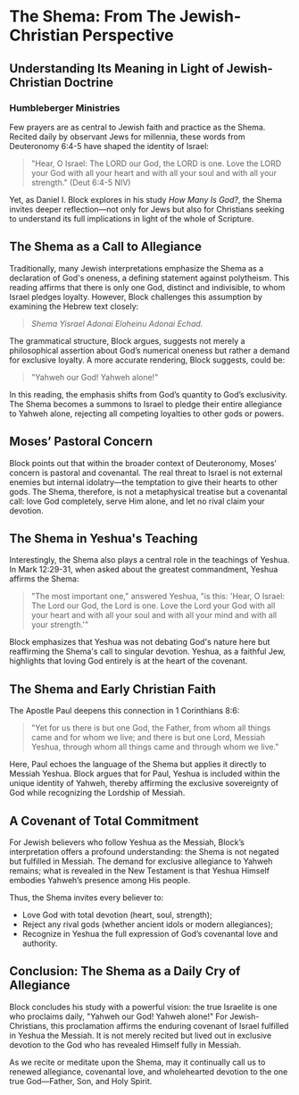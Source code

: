 # The Shema: From The Jewish-Christian Perspective

## Understanding Its Meaning in Light of Jewish-Christian Doctrine

### Humbleberger Ministries

Few prayers are as central to Jewish faith and practice as the Shema. Recited daily by observant Jews for millennia, these words from Deuteronomy 6:4-5 have shaped the identity of Israel:

> "Hear, O Israel: The LORD our God, the LORD is one. Love the LORD your God with all your heart and with all your soul and with all your strength." (Deut 6:4-5 NIV)

Yet, as Daniel I. Block explores in his study _How Many Is God?_, the Shema invites deeper reflection—not only for Jews but also for Christians seeking to understand its full implications in light of the whole of Scripture.

## The Shema as a Call to Allegiance

Traditionally, many Jewish interpretations emphasize the Shema as a declaration of God's oneness, a defining statement against polytheism. This reading affirms that there is only one God, distinct and indivisible, to whom Israel pledges loyalty. However, Block challenges this assumption by examining the Hebrew text closely:

> _Shema Yisrael Adonai Eloheinu Adonai Echad_.

The grammatical structure, Block argues, suggests not merely a philosophical assertion about God’s numerical oneness but rather a demand for exclusive loyalty. A more accurate rendering, Block suggests, could be:

> "Yahweh our God! Yahweh alone!"

In this reading, the emphasis shifts from God’s quantity to God’s exclusivity. The Shema becomes a summons to Israel to pledge their entire allegiance to Yahweh alone, rejecting all competing loyalties to other gods or powers.

## Moses’ Pastoral Concern

Block points out that within the broader context of Deuteronomy, Moses’ concern is pastoral and covenantal. The real threat to Israel is not external enemies but internal idolatry—the temptation to give their hearts to other gods. The Shema, therefore, is not a metaphysical treatise but a covenantal call: love God completely, serve Him alone, and let no rival claim your devotion.

## The Shema in Yeshua's Teaching

Interestingly, the Shema also plays a central role in the teachings of Yeshua. In Mark 12:29-31, when asked about the greatest commandment, Yeshua affirms the Shema:

> "The most important one," answered Yeshua, "is this: 'Hear, O Israel: The Lord our God, the Lord is one. Love the Lord your God with all your heart and with all your soul and with all your mind and with all your strength.'"

Block emphasizes that Yeshua was not debating God's nature here but reaffirming the Shema's call to singular devotion. Yeshua, as a faithful Jew, highlights that loving God entirely is at the heart of the covenant.

## The Shema and Early Christian Faith

The Apostle Paul deepens this connection in 1 Corinthians 8:6:

> "Yet for us there is but one God, the Father, from whom all things came and for whom we live; and there is but one Lord, Messiah Yeshua, through whom all things came and through whom we live."

Here, Paul echoes the language of the Shema but applies it directly to Messiah Yeshua. Block argues that for Paul, Yeshua is included within the unique identity of Yahweh, thereby affirming the exclusive sovereignty of God while recognizing the Lordship of Messiah.

## A Covenant of Total Commitment

For Jewish believers who follow Yeshua as the Messiah, Block’s interpretation offers a profound understanding: the Shema is not negated but fulfilled in Messiah. The demand for exclusive allegiance to Yahweh remains; what is revealed in the New Testament is that Yeshua Himself embodies Yahweh’s presence among His people.

Thus, the Shema invites every believer to:

- Love God with total devotion (heart, soul, strength);
- Reject any rival gods (whether ancient idols or modern allegiances);
- Recognize in Yeshua the full expression of God’s covenantal love and authority.

## Conclusion: The Shema as a Daily Cry of Allegiance

Block concludes his study with a powerful vision: the true Israelite is one who proclaims daily, "Yahweh our God! Yahweh alone!" For Jewish-Christians, this proclamation affirms the enduring covenant of Israel fulfilled in Yeshua the Messiah. It is not merely recited but lived out in exclusive devotion to the God who has revealed Himself fully in Messiah.

As we recite or meditate upon the Shema, may it continually call us to renewed allegiance, covenantal love, and wholehearted devotion to the one true God—Father, Son, and Holy Spirit.
